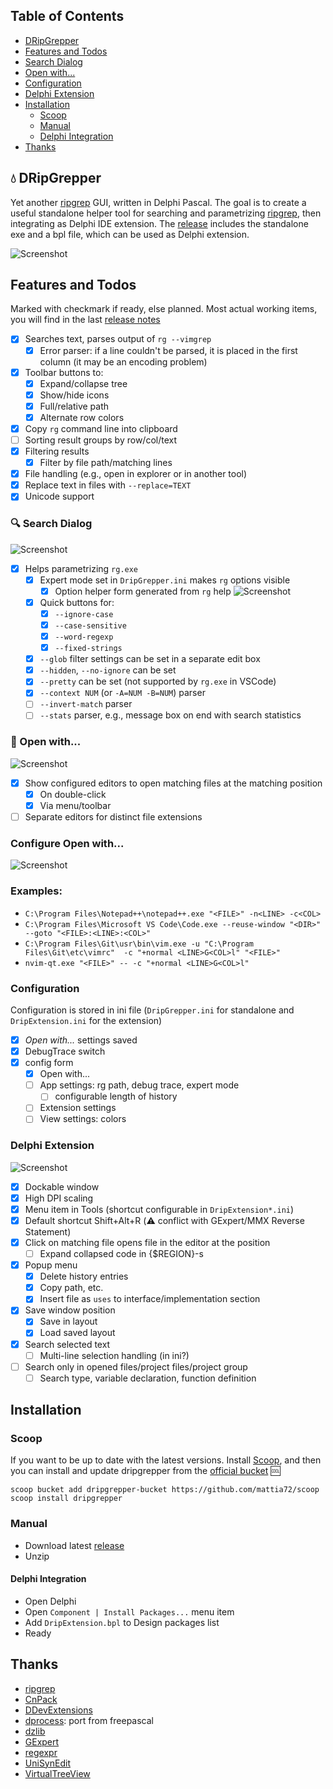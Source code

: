 
## Table of Contents
- [DRipGrepper](#droplet-dripgrepper)
- [Features and Todos](#features-and-todos)
- [Search Dialog](#mag-search-dialog)
- [Open with...](#rocket-open-with)
- [Configuration](#configuration)
- [Delphi Extension](#delphi-extension)
- [Installation](#installation)
  - [Scoop](#scoop)
  - [Manual](#manual)
  - [Delphi Integration](#delphi-integration)
- [Thanks](#thanks)

## :droplet: DRipGrepper
Yet another [ripgrep](https://github.com/BurntSushi/ripgrep) GUI, written in Delphi Pascal.
The goal is to create a useful standalone helper tool for searching and parametrizing [ripgrep](https://github.com/BurntSushi/ripgrep), then integrating as Delphi IDE extension.
The [release](https://github.com/mattia72/DRipGrepper/releases) includes the standalone exe and a bpl file, which can be used as Delphi extension.

![Screenshot](./screenshots/DripGepper_Form.png)

## Features and Todos
Marked with checkmark if ready, else planned.
Most actual working items, you will find in the last [release notes](https://github.com/mattia72/DRipGrepper/releases) 

- [x] Searches text, parses output of `rg --vimgrep` 
  - [x] Error parser: if a line couldn't be parsed, it is placed in the first column (it may be an encoding problem)
- [x] Toolbar buttons to:
  - [x] Expand/collapse tree
  - [x] Show/hide icons
  - [x] Full/relative path
  - [x] Alternate row colors
- [x] Copy `rg` command line into clipboard
- [ ] Sorting result groups by row/col/text
- [x] Filtering results
  - [x] Filter by file path/matching lines
- [x] File handling (e.g., open in explorer or in another tool)
- [x] Replace text in files with `--replace=TEXT`
- [x] Unicode support

### :mag: Search Dialog
![Screenshot](./screenshots/SearchForm.png)

- [x] Helps parametrizing `rg.exe` 
  - [x] Expert mode set in `DripGrepper.ini` makes `rg` options visible
    - [x] Option helper form generated from `rg` help ![Screenshot](./screenshots/OptionsHelpForm.png)
  - [x] Quick buttons for:
    - [x] `--ignore-case`
    - [x] `--case-sensitive`
    - [x] `--word-regexp`
    - [x] `--fixed-strings`
  - [x] `--glob` filter settings can be set in a separate edit box
  - [x] `--hidden`, `--no-ignore` can be set
  - [x] `--pretty` can be set (not supported by `rg.exe` in VSCode)
  - [x] `--context NUM` (or `-A=NUM -B=NUM`) parser
  - [ ] `--invert-match` parser
  - [ ] `--stats` parser, e.g., message box on end with search statistics

### :rocket: Open with...
![Screenshot](./screenshots/OpenWith.png)

- [x] Show configured editors to open matching files at the matching position
  - [x] On double-click
  - [x] Via menu/toolbar
- [ ] Separate editors for distinct file extensions

### Configure Open with...
![Screenshot](./screenshots/ConfigureOpenWith.png)

### Examples:
* `C:\Program Files\Notepad++\notepad++.exe "<FILE>" -n<LINE> -c<COL>`
* `C:\Program Files\Microsoft VS Code\Code.exe --reuse-window "<DIR>" --goto "<FILE>:<LINE>:<COL>"`
* `C:\Program Files\Git\usr\bin\vim.exe -u "C:\Program Files\Git\etc\vimrc"  -c "+normal <LINE>G<COL>l" "<FILE>" `
* `nvim-qt.exe "<FILE>" -- -c "+normal <LINE>G<COL>l"`

### Configuration
Configuration is stored in ini file (`DripGrepper.ini` for standalone and `DripExtension.ini` for the extension)
  - [x] *Open with...* settings saved
  - [x] DebugTrace switch
  - [x] config form
    - [x] Open with...
    - [ ] App settings: rg path, debug trace, expert mode
      - [ ] configurable length of history
    - [ ] Extension settings
    - [ ] View settings: colors

### Delphi Extension 
![Screenshot](./screenshots/DripExtension.png)

- [x] Dockable window
- [x] High DPI scaling
- [x] Menu item in Tools (shortcut configurable in `DripExtension*.ini`)
- [x] Default shortcut Shift+Alt+R (:warning: conflict with GExpert/MMX Reverse Statement)
- [x] Click on matching file opens file in the editor at the position
  - [ ] Expand collapsed code in {$REGION}-s
- [x] Popup menu
  - [x] Delete history entries
  - [x] Copy path, etc.
  - [x] Insert file as `uses` to interface/implementation section
- [x] Save window position
  - [x] Save in layout
  - [x] Load saved layout
- [x] Search selected text
  - [ ] Multi-line selection handling (in ini?)
- [ ] Search only in opened files/project files/project group
  - [ ] Search type, variable declaration, function definition

## Installation

### Scoop
If you want to be up to date with the latest versions.
Install [Scoop](https://scoop.sh), and then you can install and update dripgrepper from the
[official bucket](https://github.com/mattia72/scoop) :cool:

```
scoop bucket add dripgrepper-bucket https://github.com/mattia72/scoop
scoop install dripgrepper
```

### Manual
* Download latest [release](https://github.com/mattia72/DRipGrepper/releases)
* Unzip

#### Delphi Integration
* Open Delphi
* Open `Component | Install Packages...` menu item
* Add `DripExtension.bpl` to Design packages list
* Ready

## Thanks
-  [ripgrep](https://github.com/BurntSushi/ripgrep)
-  [CnPack](https://www.cnpack.org)
-  [DDevExtensions](https://github.com/ahausladen/DDevExtensions)
-  [dprocess](https://stackoverflow.com/a/45029879/2923283): port from freepascal
-  [dzlib](https://sourceforge.net/p/dzlib/code/HEAD/tree)
-  [GExpert](https://www.gexperts.org/download)
-  [regexpr](https://regex.sorokin.engineer/en/latest/)
-  [UniSynEdit](https://sourceforge.net/projects/synedit)
-  [VirtualTreeView](https://github.com/TurboPack/VirtualTreeView)
